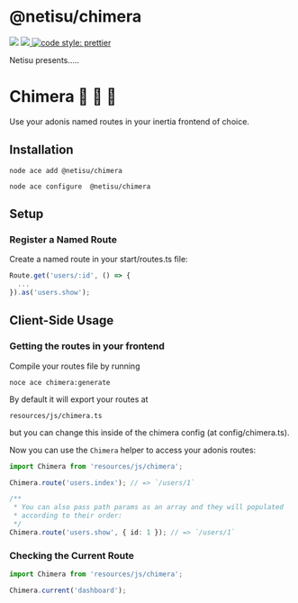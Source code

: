 # @netisu/chimera
![](https://img.shields.io/npm/types/typescript?style=for-the-badge)
<a href="https://adonisjs.com/">
<img src="https://img.shields.io/badge/%E2%96%B2%20adonis-v6-5a45ff?style=for-the-badge">
</a>
<a href="https://prettier.io/">
<img alt="code style: prettier" src="https://img.shields.io/badge/code_style-prettier-ff69b4.svg?style=for-the-badge">
</a>

Netisu presents.....
#  Chimera 🦁 🐍 🐐

Use your adonis named routes in your inertia frontend of choice.

## Installation

```shell
node ace add @netisu/chimera

node ace configure  @netisu/chimera
```

## Setup

### Register a Named Route

Create a named route in your start/routes.ts file:

```typescript
Route.get('users/:id', () => {
  ...
}).as('users.show');
```

## Client-Side Usage

### Getting the routes in your frontend

Compile your routes file by running

```shell
noce ace chimera:generate
```

By default it will export your routes at

`resources/js/chimera.ts`

but you can change this inside of the chimera config (at config/chimera.ts).

Now you can use the `Chimera` helper to access your adonis routes:

```typescript
import Chimera from 'resources/js/chimera';

Chimera.route('users.index'); // => `/users/1`

/**
 * You can also pass path params as an array and they will populated
 * according to their order:
 */
Chimera.route('users.show', { id: 1 }); // => `/users/1`
```

### Checking the Current Route

```typescript
import Chimera from 'resources/js/chimera';

Chimera.current('dashboard');
```
